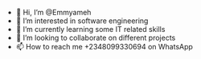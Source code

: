 - 👋 Hi, I’m @Emmyameh
- 👀 I’m interested in software engineering
- 🌱 I’m currently learning some IT related skills
- 💞️ I’m looking to collaborate on different projects
- 📫 How to reach me +2348099330694 on WhatsApp

<!---
Emmyameh/Emmyameh is a ✨ special ✨ repository because its `README.md` (this file) appears on your GitHub profile.
You can click the Preview link to take a look at your changes.
--->
